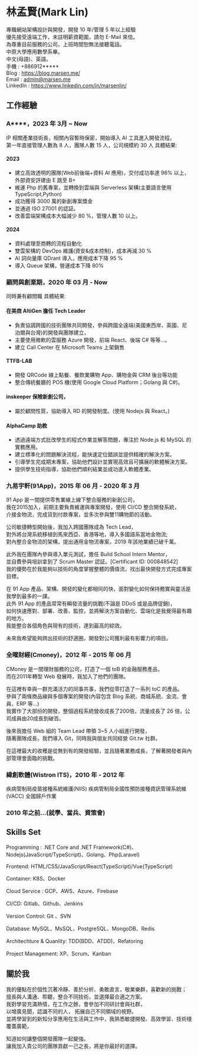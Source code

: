 # 林孟賢(Mark Lin)
專職網站架構設計與開發，開發 10 年/管理 5 年以上經驗  
優先接受遠端工作，未註明薪資範圍，請勿 E-Mail 來信。  
為尊重目前服務的公司，上班時間恕無法接聽電話。  
中原大學應用數學系畢。  
中文(母語)、英語。  
手機 : +886912*****  
Blog : https://blog.marsen.me/  
Email : admin@marsen.me  
LinkedIn : https://www.linkedin.com/in/marsenlin/  

## 工作經驗

### A****，2023 年 3月 ~ Now
IP 相關產業技術長，相關內容暫時保密，開始導入 AI 工具進入開發流程。  
第一年直接管理人數為 8 人，團隊人數 15 人，公司規模約 30 人
具體結果:
#### 2023
- 建立高效透明的團隊(Web前後端+資料 AI 應用)，交付成功率達 96% 以上，外部資安評建由 E 跳至 B+
- 維運 Php 的舊專案，並轉換到雲端與 Serverless 架構(主要語言使用 TypeScript,Python)
- 成功獲得 3000 萬的新創專案獎金
- 並通過 ISO 27001 的認証。
- 改善雲端架構成本大幅減少 80 %，管理人數 10 以上。
#### 2024
- 資料處理至商轉的流程自動化
- 雙雲架構的 DevOps 維護(資安&成本控制)，成本再減 30 %
- AI 詞向量庫 QDrant 導入，應用成本下降 95 %
- 導入 Queue 架構，營運成本下降 80%


### 顧問與創業期，2020 年 03 月 - Now
同時兼有顧問職
具體結果:
#### 在美商 AltiGen 擔任 Tech Leader
  - 負責協調跨國的技術團隊共同開發，參與跨國全遠端(美國東西岸、英國、尼泊爾與台灣)的開發與團隊建立， 
  - 主要使用微軟的雲服務 Azure 開發，前端 React、後端 C# 等等…。
  - 建立 Call Center 在 Microsoft Teams 上架銷售

#### TTFB-LAB   
  - 開發 QRCode 線上點餐、餐飲業購物 App、購物金與 CRM 後台等功能
  - 整合傳統餐廳的 POS 機(使用 Google Cloud Platform；Golang 與 C#)。

#### inskeeper 保險新創公司，
  - 屬於顧問性質，協助導入 RD 的開發制度。(使用 Nodejs 與 React。)
#### AlphaCamp 助教
  - 透過遠端方式批改學生的程式作業並解答問題，專注於 Node.js 和 MySQL 的實務應用。
  - 建立標準化的問題解決流程，能快速定位錯誤並提供精確的解決方案。
  - 引導學生完成期末專案，協助他們設計並實現高效且可擴展的軟體解決方案。
  - 提供學生技術指導，協助他們順利結業並成功進入軟體產業。

### 九易宇軒(91App)，2015 年 06 月 - 2020 年 3 月
91 App 是一間提供零售業線上線下整合服務的新創公司，  
我在2015加入，前期主要負責維運與專案開發，使用 CI/CD 整合開發系統，  
介接金物流，完成貨到付款專案，並多次參與雙11購物節的活動。  

公司敏捷轉型開始後，我加入跨國團隊成為 Tech Lead，  
對外將台灣系統移植到馬來西亞、香港等地，導入多國語系當地金物流;  
對內整合金物流的架構，提出通用金物流專案，2019 年該地業績已破千萬。  

此外我在團隊內參與導入單元測試，擔任 Build School Intern Mentor，  
並自費參與培訓拿到了 Scrum Master 認証。[Certificant ID: 000848542]  
我的優勢在於我能夠以技術的角度掌握整體的價值流，找出最快開發方式完成專案目標，

在 91 App 產品、架構、開發的變化都相同的快，面對變化如何保持務實與靈活是我學到最多的一課。  
此外 91 App 的產品常常有瞬發流量的挑戰(不論是 DDoS 或是品牌促銷)，  
如何快速應對、部署、改善、監控，並將解決方案自動化、雲端化是我覺得最有趣的地方。  
我能整合各個角色與現有的技術，達到最高的綜效。  

未來我希望能夠跨出技術的舒適圈，開發對公司獲利最有影響力的項目。

### 全曜財經(Cmoney)，2012 年 - 2015 年 06 月

CMoney 是一間理財服務的公司，打造了一個 toB 的金融服務產品，  
而在2011年轉型 Web 發展時，我加入了他們的團隊。  

在這裡有幸與一群充滿活力的同事共事，我們從零打造了一系列 toC 的產品。  
參與了兩條商品線與多個專案的開發(內容包含 Blog 系統、商城系統、金流、會員、ERP 等…)  
我實作了大部份的開發，整個過程系統營收成長了200倍，流量成長了 26 倍，公司成員由20成長到破百。

後來我擔任 Web 組的 Team Lead 帶領 3~5 人小組進行開發，  
隨著團隊成長，我們導入 Git，同時我與朋友共同經營 Git.tw 社群。  

在這裡最大的收穫是從無到有的開發經驗，並且隨著業務成長，了解著開發者與內部管理會面臨的挑戰。 

### 緯創軟體(Wistron ITS)，2010 年 - 2012 年

疾病管制局疫苗接種系統維護(NIIS)
疾病管制局全國性預防接種資訊管理系統維(VACC)
全國歸戶作業

### 2010 年之前...(就學、當兵、資策會)

## Skills Set

Programming : .NET Core and .NET Framework(C#)、Nodejs(JavaScript/TypeScript)、Golang、Php(Laravel)

Frontend: HTML/CSS/JavaScript/React(TypeScript)/Vue(TypeScript)

Container: K8S、Docker

Cloud Service : GCP、AWS、Azure、Firebase

CI/CD: Gitlab、Github、Jenkins

Version Control: Git 、SVN

Database: MySQL、MsSQL、PostgreSQL、MongoDB、Redis

Architechture & Quanlity: TDD(BDD、ATDD)、Refatoring

Project Management: XP、Scrum、Kanban

## 關於我

我的優點在於個性沉著冷靜、善於分析、勇敢直言，敬業樂群，喜歡新的挑戰；  
擅長與人溝通、聆聽，整合不同技術，並選擇最合適之方案。   
我對學習充滿熱情，在工作之餘，會參加不同研討會與社群，  
以增廣見聞，認識不同的人， 拓展自己不同領域的視野。  
並將學習到的新知分享應用在生活與工作中，我熟悉敏捷開發、高效學習、技術棧覆蓋廣範，  

知道如何讓整個開發團隊一起變強。  
讓我加入貴公司的團隊貢獻一己之長，將是你最好的選擇。  
